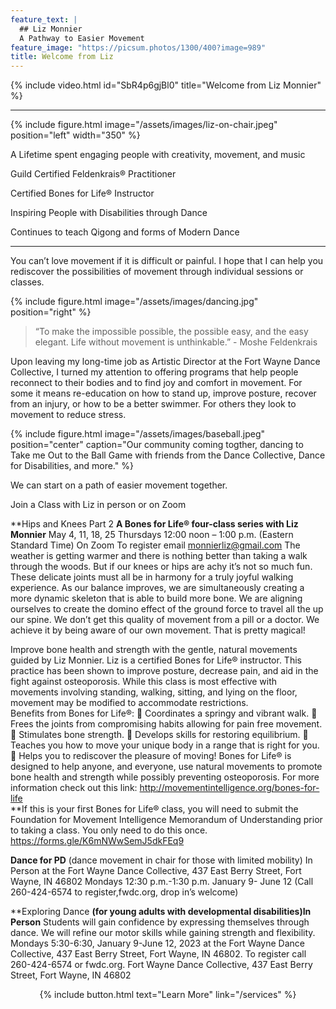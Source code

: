 ```yaml
---
feature_text: |
  ## Liz Monnier
  A Pathway to Easier Movement
feature_image: "https://picsum.photos/1300/400?image=989"
title: Welcome from Liz
---
```


{% include video.html id="SbR4p6gjBl0" title="Welcome from Liz Monnier" %}

<hr/>

{% include figure.html image="/assets/images/liz-on-chair.jpeg" position="left" width="350" %}

A Lifetime spent engaging people with creativity, movement, and music

Guild Certified Feldenkrais® Practitioner

Certified Bones for Life® Instructor

Inspiring People with Disabilities through Dance

Continues to teach Qigong and forms of Modern Dance

<hr/>


You can’t love movement if it is difficult or painful. I hope that I can help you
rediscover the possibilities of movement through individual sessions or classes.

{% include figure.html image="/assets/images/dancing.jpg" position="right" %}

> “To make the impossible possible, the possible easy, and the easy elegant. Life
without movement is unthinkable.” - Moshe Feldenkrais

Upon leaving my long-time job as Artistic Director at the Fort Wayne Dance
Collective, I turned my attention to offering programs that help people reconnect to
their bodies and to find joy and comfort in movement. For some it means re-education on how to stand up, improve posture, recover from an injury, or how to
be a better swimmer. For others they look to movement to reduce stress.

{% include figure.html image="/assets/images/baseball.jpeg" position="center" caption="Our community coming togther, dancing to Take me Out to the Ball Game with friends from the Dance Collective, Dance for Disabilities, and more." %}

We can start on a path of easier movement together.

Join a Class with Liz in person or on Zoom

**Hips and Knees Part 2 
**A Bones for Life® four-class series with Liz Monnier**
May 4, 11, 18, 25
Thursdays 12:00 noon – 1:00 p.m. (Eastern Standard Time) On Zoom
To register email monnierliz@gmail.com
The weather is getting warmer and there is nothing better than taking a walk through the woods. But if our knees or hips are achy it’s not so much fun. These delicate joints must all be in harmony for a truly joyful walking experience. As our balance improves, we are simultaneously creating a more dynamic skeleton that is able to build more bone. We are aligning ourselves to create the domino effect of the ground force to travel all the up our spine. We don’t get this quality of movement from a pill or a doctor. We achieve it by being aware of our own movement. That is pretty magical! 

Improve bone health and strength with the gentle, natural movements guided by Liz Monnier.  Liz is a certified Bones for Life® instructor.  This practice has been shown to improve posture, decrease pain, and aid in the fight against osteoporosis.  While this class is most effective with movements involving standing, walking, sitting, and lying on the floor, movement may be modified to accommodate restrictions.  
Benefits from Bones for Life®: 
	Coordinates a springy and vibrant walk.
	Frees the joints from compromising habits allowing for pain free movement.
	Stimulates bone strength. 
	Develops skills for restoring equilibrium. 
	Teaches you how to move your unique body in a range that is right for you. 
	Helps you to rediscover the pleasure of moving! 
Bones for Life® is designed to help anyone, and everyone, use natural movements to promote bone health and strength while possibly preventing osteoporosis. For more information check out this link: http://movementintelligence.org/bones-for-life  
**If this is your first Bones for Life® class, you will need to submit the Foundation for Movement Intelligence Memorandum of Understanding prior to taking a class. You only need to do this once. 
https://forms.gle/K6mNWwSemJ5dkFEq9

**Dance for PD** (dance movement in chair for those with limited mobility) 
In Person at the Fort Wayne Dance Collective, 437 East Berry Street, Fort Wayne, IN 46802
Mondays 12:30 p.m.-1:30 p.m. January 9- June 12  (Call 260-424-6574 to register,fwdc.org, drop in’s welcome)

**Exploring Dance **(for young adults with developmental disabilities)In Person**
Students will gain confidence by expressing themselves through dance. We will refine our motor skills while gaining strength and flexibility. Mondays 5:30-6:30, January 9-June 12, 2023 at the Fort Wayne Dance Collective, 437 East Berry Street, Fort Wayne, IN 46802. To register call 260-424-6574 or fwdc.org. 
Fort Wayne Dance Collective, 437 East Berry Street, Fort Wayne, IN 46802


<p style="text-align: center;">{% include button.html text="Learn More" link="/services" %}</p>

